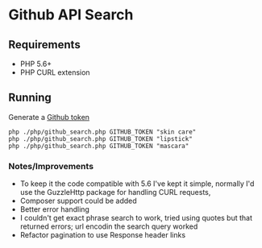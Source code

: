 # Github API Search

## Requirements

- PHP 5.6+
- PHP CURL extension

## Running 

Generate a [Github token](https://github.com/settings/tokens)

    php ./php/github_search.php GITHUB_TOKEN "skin care"
    php ./php/github_search.php GITHUB_TOKEN "lipstick"
    php ./php/github_search.php GITHUB_TOKEN "mascara"
    
    
### Notes/Improvements

- To keep it the code compatible with 5.6 I've kept it simple, normally I'd use the GuzzleHttp package for handling CURL requests, 
- Composer support could be added
- Better error handling
- I couldn't get exact phrase search to work, tried using quotes but that returned errors; url encodin the search query worked
- Refactor pagination to use Response header links
